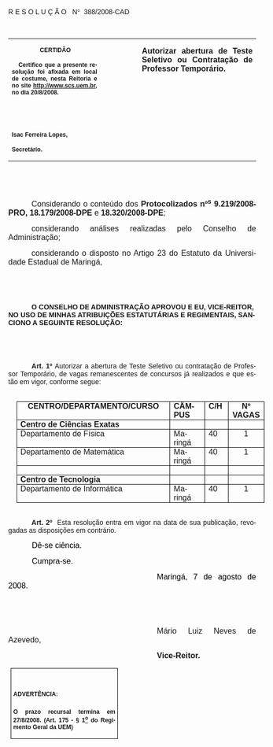 <body lang=PT-BR link=blue vlink=purple style='tab-interval:35.3pt'>

<div class=Section1>

<p class=MsoTitle><span style='font-family:Arial;mso-bidi-font-family:"Times New Roman";
mso-no-proof:yes'>R E S O L U Ç Ã O <span style='mso-spacerun:yes'>  </span>N</span><span
style='font-family:Symbol;mso-ascii-font-family:Arial;mso-hansi-font-family:
Arial;mso-char-type:symbol;mso-symbol-font-family:Symbol;mso-no-proof:yes'><span
style='mso-char-type:symbol;mso-symbol-font-family:Symbol'>°</span></span><span
style='font-family:Arial;mso-bidi-font-family:"Times New Roman";mso-no-proof:
yes'> <span style='mso-spacerun:yes'> </span>388/2008-CAD<o:p></o:p></span></p>

<p class=BodyText21><span style='font-size:10.0pt;font-family:Arial;mso-bidi-font-family:
"Times New Roman";mso-no-proof:yes'><o:p>&nbsp;</o:p></span></p>

<table class=MsoNormalTable border=0 cellspacing=0 cellpadding=0
 style='border-collapse:collapse;mso-padding-alt:0cm 5.4pt 0cm 5.4pt'>
 <tr style='mso-yfti-irow:0;mso-yfti-firstrow:yes;mso-yfti-lastrow:yes'>
  <td width=196 valign=top style='width:147.15pt;padding:0cm 5.4pt 0cm 5.4pt'>
  <p class=MsoNormal align=center style='text-align:center'><b
  style='mso-bidi-font-weight:normal'><span style='font-size:9.0pt;mso-bidi-font-size:
  10.0pt;font-family:Arial;mso-bidi-font-family:"Times New Roman";mso-no-proof:
  yes'><span style='mso-spacerun:yes'> </span>CERTIDÃO<o:p></o:p></span></b></p>
  <p class=MsoNormal style='text-align:justify'><b style='mso-bidi-font-weight:
  normal'><span style='font-size:9.0pt;mso-bidi-font-size:10.0pt;font-family:
  Arial;mso-bidi-font-family:"Times New Roman";mso-no-proof:yes'><span
  style='mso-spacerun:yes'>   </span>Certifico que a presente resolução foi
  afixada em local de costume, nesta Reitoria e no site<span style='color:blue'>
  </span><a href="http://www.scs.uem.br/"><span style='text-decoration:none;
  text-underline:none'>http://www.scs.uem.br</span></a>, no dia 20/8/2008.<o:p></o:p></span></b></p>
  <p class=MsoNormal><b style='mso-bidi-font-weight:normal'><span
  style='font-size:8.0pt;font-family:Arial;mso-bidi-font-family:"Times New Roman";
  mso-no-proof:yes'><o:p>&nbsp;</o:p></span></b></p>
  <p class=MsoNormal><b style='mso-bidi-font-weight:normal'><span
  style='font-size:8.0pt;font-family:Arial;mso-bidi-font-family:"Times New Roman";
  mso-no-proof:yes'><o:p>&nbsp;</o:p></span></b></p>
  <p class=MsoNormal><b style='mso-bidi-font-weight:normal'><span
  style='font-size:9.0pt;mso-bidi-font-size:10.0pt;font-family:Arial;
  mso-bidi-font-family:"Times New Roman";mso-no-proof:yes'>Isac Ferreira Lopes,<o:p></o:p></span></b></p>
  <p class=MsoNormal><b style='mso-bidi-font-weight:normal'><span
  style='font-size:9.0pt;mso-bidi-font-size:10.0pt;font-family:Arial;
  mso-bidi-font-family:"Times New Roman";mso-no-proof:yes'>Secretário.<o:p></o:p></span></b></p>
  </td>
  <td width=95 valign=top style='width:70.9pt;padding:0cm 5.4pt 0cm 5.4pt'>
  <p class=MsoNormal style='margin-right:-5.4pt'><b><span style='font-size:
  12.0pt;mso-bidi-font-size:10.0pt;font-family:Arial;mso-bidi-font-family:"Times New Roman";
  mso-no-proof:yes'><o:p>&nbsp;</o:p></span></b></p>
  </td>
  <td width=321 valign=top style='width:240.95pt;padding:0cm 5.4pt 0cm 5.4pt'>
  <p class=MsoNormal style='text-align:justify'><b><span style='font-size:12.0pt;
  font-family:Arial;mso-bidi-font-family:"Times New Roman";mso-no-proof:yes'>Autorizar
  abertura de Teste Seletivo ou Contratação de Professor Temporário.<o:p></o:p></span></b></p>
  </td>
 </tr>
</table>

<p class=BodyText21><span style='font-size:10.0pt;font-family:Arial;mso-bidi-font-family:
"Times New Roman";mso-no-proof:yes'><o:p>&nbsp;</o:p></span></p>

<p class=BodyText21><span style='font-size:10.0pt;font-family:Arial;mso-bidi-font-family:
"Times New Roman";mso-no-proof:yes'><o:p>&nbsp;</o:p></span></p>

<p class=MsoNormal style='text-align:justify;text-indent:35.45pt'><span
style='font-size:12.0pt;mso-bidi-font-size:10.0pt;font-family:Arial;mso-bidi-font-family:
"Times New Roman";mso-no-proof:yes'>Considerando o conteúdo dos <b
style='mso-bidi-font-weight:normal'>Protocolizados nº<sup>s</sup> 9.219/2008-PRO,
18.179/2008-DPE </b>e<b style='mso-bidi-font-weight:normal'> 18.320/2008-DPE</b>;<o:p></o:p></span></p>

<p class=MsoNormal style='text-align:justify;text-indent:35.45pt'><span
style='font-size:12.0pt;font-family:Arial;mso-bidi-font-weight:bold;mso-no-proof:
yes'>considerando análises realizadas pelo Conselho de Administração;<o:p></o:p></span></p>

<p class=MsoNormal style='text-align:justify;text-indent:35.45pt'><span
style='font-size:12.0pt;font-family:Arial;mso-bidi-font-weight:bold;mso-no-proof:
yes'>considerando o disposto no Artigo 23 do Estatuto da Universidade Estadual
de Maringá,</span><span style='font-size:12.0pt;font-family:Arial;mso-bidi-font-family:
"Times New Roman";mso-no-proof:yes'><o:p></o:p></span></p>

<p class=MsoNormal style='text-align:justify;text-indent:35.45pt'><span
style='font-family:Arial;mso-bidi-font-family:"Times New Roman";mso-no-proof:
yes'><o:p>&nbsp;</o:p></span></p>

<p class=MsoNormal style='text-align:justify;text-indent:35.45pt'><span
style='font-family:Arial;mso-bidi-font-family:"Times New Roman";mso-no-proof:
yes'><o:p>&nbsp;</o:p></span></p>

<p class=MsoBodyTextIndent style='text-indent:35.45pt'><b style='mso-bidi-font-weight:
normal'><span style='font-family:Arial;mso-bidi-font-family:"Times New Roman";
mso-no-proof:yes'>O CONSELHO DE ADMINISTRAÇÃO APROVOU E EU, VICE-REITOR, NO USO
DE MINHAS ATRIBUIÇÕES ESTATUTÁRIAS E REGIMENTAIS, SANCIONO A SEGUINTE
RESOLUÇÃO:<o:p></o:p></span></b></p>

<p class=BodyText21 style='mso-pagination:none'><span style='font-size:10.0pt;
font-family:Arial;mso-bidi-font-family:"Times New Roman";layout-grid-mode:line;
mso-no-proof:yes'><o:p>&nbsp;</o:p></span></p>

<p class=BodyText21 style='mso-pagination:none'><span style='font-size:10.0pt;
font-family:Arial;mso-bidi-font-family:"Times New Roman";layout-grid-mode:line;
mso-no-proof:yes'><o:p>&nbsp;</o:p></span></p>

<p style='margin:0cm;margin-bottom:.0001pt;text-align:justify;text-indent:35.45pt'><b
style='mso-bidi-font-weight:normal'><span style='font-family:Arial;mso-fareast-font-family:
"Arial Unicode MS";mso-bidi-font-family:"Times New Roman";mso-no-proof:yes'>Art.&nbsp;1º&nbsp;</span></b><span
style='mso-bidi-font-size:12.0pt;font-family:Arial;mso-bidi-font-family:"Times New Roman";
mso-bidi-font-weight:bold;mso-no-proof:yes'>Autorizar a abertura de Teste
Seletivo ou contratação de Professor Temporário, de vagas remanescentes de
concursos já realizados e que estão em vigor, conforme segue:<o:p></o:p></span></p>

<p style='margin:0cm;margin-bottom:.0001pt;text-align:justify;text-indent:35.45pt'><span
style='mso-bidi-font-size:12.0pt;font-family:Arial;mso-bidi-font-family:"Times New Roman";
mso-bidi-font-weight:bold;mso-no-proof:yes'><o:p>&nbsp;</o:p></span></p>

<table class=MsoTableGrid border=1 cellspacing=0 cellpadding=0
 style='margin-left:12.5pt;border-collapse:collapse;border:none;mso-border-alt:
 solid windowtext .5pt;mso-yfti-tbllook:480;mso-padding-alt:0cm 5.4pt 0cm 5.4pt;
 mso-border-insideh:.5pt solid windowtext;mso-border-insidev:.5pt solid windowtext'>
 <tr style='mso-yfti-irow:0;mso-yfti-firstrow:yes'>
  <td width=359 valign=top style='width:269.35pt;border:solid windowtext 1.0pt;
  mso-border-alt:solid windowtext .5pt;padding:0cm 5.4pt 0cm 5.4pt'>
  <p align=center style='margin:0cm;margin-bottom:.0001pt;text-align:center'><b><span
  style='mso-bidi-font-size:12.0pt;font-family:Arial;mso-bidi-font-family:"Times New Roman";
  mso-no-proof:yes'>CENTRO/DEPARTAMENTO/CURSO<o:p></o:p></span></b></p>
  </td>
  <td width=85 valign=top style='width:63.75pt;border:solid windowtext 1.0pt;
  border-left:none;mso-border-left-alt:solid windowtext .5pt;mso-border-alt:
  solid windowtext .5pt;padding:0cm 5.4pt 0cm 5.4pt'>
  <p style='margin:0cm;margin-bottom:.0001pt;text-align:justify'><b><span
  style='mso-bidi-font-size:12.0pt;font-family:Arial;mso-bidi-font-family:"Times New Roman";
  mso-no-proof:yes'>CÂMPUS<o:p></o:p></span></b></p>
  </td>
  <td width=42 valign=top style='width:31.5pt;border:solid windowtext 1.0pt;
  border-left:none;mso-border-left-alt:solid windowtext .5pt;mso-border-alt:
  solid windowtext .5pt;padding:0cm 5.4pt 0cm 5.4pt'>
  <p style='margin:0cm;margin-bottom:.0001pt;text-align:justify'><b><span
  style='mso-bidi-font-size:12.0pt;font-family:Arial;mso-bidi-font-family:"Times New Roman";
  mso-no-proof:yes'>C/H<o:p></o:p></span></b></p>
  </td>
  <td width=105 valign=top style='width:78.9pt;border:solid windowtext 1.0pt;
  border-left:none;mso-border-left-alt:solid windowtext .5pt;mso-border-alt:
  solid windowtext .5pt;padding:0cm 5.4pt 0cm 5.4pt'>
  <p align=center style='margin:0cm;margin-bottom:.0001pt;text-align:center'><b><span
  style='mso-bidi-font-size:12.0pt;font-family:Arial;mso-bidi-font-family:"Times New Roman";
  mso-no-proof:yes'>Nº VAGAS<o:p></o:p></span></b></p>
  </td>
 </tr>
 <tr style='mso-yfti-irow:1'>
  <td width=359 valign=top style='width:269.35pt;border:solid windowtext 1.0pt;
  border-top:none;mso-border-top-alt:solid windowtext .5pt;mso-border-alt:solid windowtext .5pt;
  padding:0cm 5.4pt 0cm 5.4pt'>
  <p style='margin:0cm;margin-bottom:.0001pt;text-align:justify'><b><span
  style='mso-bidi-font-size:12.0pt;font-family:Arial;mso-bidi-font-family:"Times New Roman";
  mso-no-proof:yes'>Centro de Ciências Exatas<o:p></o:p></span></b></p>
  </td>
  <td width=85 valign=top style='width:63.75pt;border-top:none;border-left:
  none;border-bottom:solid windowtext 1.0pt;border-right:solid windowtext 1.0pt;
  mso-border-top-alt:solid windowtext .5pt;mso-border-left-alt:solid windowtext .5pt;
  mso-border-alt:solid windowtext .5pt;padding:0cm 5.4pt 0cm 5.4pt'>
  <p style='margin:0cm;margin-bottom:.0001pt;text-align:justify'><span
  style='mso-bidi-font-size:12.0pt;font-family:Arial;mso-bidi-font-family:"Times New Roman";
  mso-bidi-font-weight:bold;mso-no-proof:yes'><o:p>&nbsp;</o:p></span></p>
  </td>
  <td width=42 valign=top style='width:31.5pt;border-top:none;border-left:none;
  border-bottom:solid windowtext 1.0pt;border-right:solid windowtext 1.0pt;
  mso-border-top-alt:solid windowtext .5pt;mso-border-left-alt:solid windowtext .5pt;
  mso-border-alt:solid windowtext .5pt;padding:0cm 5.4pt 0cm 5.4pt'>
  <p style='margin:0cm;margin-bottom:.0001pt;text-align:justify'><span
  style='mso-bidi-font-size:12.0pt;font-family:Arial;mso-bidi-font-family:"Times New Roman";
  mso-bidi-font-weight:bold;mso-no-proof:yes'><o:p>&nbsp;</o:p></span></p>
  </td>
  <td width=105 valign=top style='width:78.9pt;border-top:none;border-left:
  none;border-bottom:solid windowtext 1.0pt;border-right:solid windowtext 1.0pt;
  mso-border-top-alt:solid windowtext .5pt;mso-border-left-alt:solid windowtext .5pt;
  mso-border-alt:solid windowtext .5pt;padding:0cm 5.4pt 0cm 5.4pt'>
  <p style='margin:0cm;margin-bottom:.0001pt;text-align:justify'><span
  style='mso-bidi-font-size:12.0pt;font-family:Arial;mso-bidi-font-family:"Times New Roman";
  mso-bidi-font-weight:bold;mso-no-proof:yes'><o:p>&nbsp;</o:p></span></p>
  </td>
 </tr>
 <tr style='mso-yfti-irow:2'>
  <td width=359 valign=top style='width:269.35pt;border:solid windowtext 1.0pt;
  border-top:none;mso-border-top-alt:solid windowtext .5pt;mso-border-alt:solid windowtext .5pt;
  padding:0cm 5.4pt 0cm 5.4pt'>
  <p style='margin:0cm;margin-bottom:.0001pt;text-align:justify'><span
  style='mso-bidi-font-size:12.0pt;font-family:Arial;mso-bidi-font-family:"Times New Roman";
  mso-bidi-font-weight:bold;mso-no-proof:yes'>Departamento de Física<o:p></o:p></span></p>
  </td>
  <td width=85 valign=top style='width:63.75pt;border-top:none;border-left:
  none;border-bottom:solid windowtext 1.0pt;border-right:solid windowtext 1.0pt;
  mso-border-top-alt:solid windowtext .5pt;mso-border-left-alt:solid windowtext .5pt;
  mso-border-alt:solid windowtext .5pt;padding:0cm 5.4pt 0cm 5.4pt'>
  <p style='margin:0cm;margin-bottom:.0001pt;text-align:justify'><span
  style='mso-bidi-font-size:12.0pt;font-family:Arial;mso-bidi-font-family:"Times New Roman";
  mso-bidi-font-weight:bold;mso-no-proof:yes'>Maringá<o:p></o:p></span></p>
  </td>
  <td width=42 valign=top style='width:31.5pt;border-top:none;border-left:none;
  border-bottom:solid windowtext 1.0pt;border-right:solid windowtext 1.0pt;
  mso-border-top-alt:solid windowtext .5pt;mso-border-left-alt:solid windowtext .5pt;
  mso-border-alt:solid windowtext .5pt;padding:0cm 5.4pt 0cm 5.4pt'>
  <p style='margin:0cm;margin-bottom:.0001pt;text-align:justify'><span
  style='mso-bidi-font-size:12.0pt;font-family:Arial;mso-bidi-font-family:"Times New Roman";
  mso-bidi-font-weight:bold;mso-no-proof:yes'>40<o:p></o:p></span></p>
  </td>
  <td width=105 valign=top style='width:78.9pt;border-top:none;border-left:
  none;border-bottom:solid windowtext 1.0pt;border-right:solid windowtext 1.0pt;
  mso-border-top-alt:solid windowtext .5pt;mso-border-left-alt:solid windowtext .5pt;
  mso-border-alt:solid windowtext .5pt;padding:0cm 5.4pt 0cm 5.4pt'>
  <p align=center style='margin:0cm;margin-bottom:.0001pt;text-align:center'><span
  style='mso-bidi-font-size:12.0pt;font-family:Arial;mso-bidi-font-family:"Times New Roman";
  mso-bidi-font-weight:bold;mso-no-proof:yes'>1<o:p></o:p></span></p>
  </td>
 </tr>
 <tr style='mso-yfti-irow:3'>
  <td width=359 valign=top style='width:269.35pt;border:solid windowtext 1.0pt;
  border-top:none;mso-border-top-alt:solid windowtext .5pt;mso-border-alt:solid windowtext .5pt;
  padding:0cm 5.4pt 0cm 5.4pt'>
  <p style='margin:0cm;margin-bottom:.0001pt;text-align:justify'><span
  style='mso-bidi-font-size:12.0pt;font-family:Arial;mso-bidi-font-family:"Times New Roman";
  mso-bidi-font-weight:bold;mso-no-proof:yes'>Departamento de Matemática<o:p></o:p></span></p>
  </td>
  <td width=85 valign=top style='width:63.75pt;border-top:none;border-left:
  none;border-bottom:solid windowtext 1.0pt;border-right:solid windowtext 1.0pt;
  mso-border-top-alt:solid windowtext .5pt;mso-border-left-alt:solid windowtext .5pt;
  mso-border-alt:solid windowtext .5pt;padding:0cm 5.4pt 0cm 5.4pt'>
  <p style='margin:0cm;margin-bottom:.0001pt;text-align:justify'><span
  style='mso-bidi-font-size:12.0pt;font-family:Arial;mso-bidi-font-family:"Times New Roman";
  mso-bidi-font-weight:bold;mso-no-proof:yes'>Maringá<o:p></o:p></span></p>
  </td>
  <td width=42 valign=top style='width:31.5pt;border-top:none;border-left:none;
  border-bottom:solid windowtext 1.0pt;border-right:solid windowtext 1.0pt;
  mso-border-top-alt:solid windowtext .5pt;mso-border-left-alt:solid windowtext .5pt;
  mso-border-alt:solid windowtext .5pt;padding:0cm 5.4pt 0cm 5.4pt'>
  <p style='margin:0cm;margin-bottom:.0001pt;text-align:justify'><span
  style='mso-bidi-font-size:12.0pt;font-family:Arial;mso-bidi-font-family:"Times New Roman";
  mso-bidi-font-weight:bold;mso-no-proof:yes'>40<o:p></o:p></span></p>
  </td>
  <td width=105 valign=top style='width:78.9pt;border-top:none;border-left:
  none;border-bottom:solid windowtext 1.0pt;border-right:solid windowtext 1.0pt;
  mso-border-top-alt:solid windowtext .5pt;mso-border-left-alt:solid windowtext .5pt;
  mso-border-alt:solid windowtext .5pt;padding:0cm 5.4pt 0cm 5.4pt'>
  <p align=center style='margin:0cm;margin-bottom:.0001pt;text-align:center'><span
  style='mso-bidi-font-size:12.0pt;font-family:Arial;mso-bidi-font-family:"Times New Roman";
  mso-bidi-font-weight:bold;mso-no-proof:yes'>1<o:p></o:p></span></p>
  </td>
 </tr>
 <tr style='mso-yfti-irow:4'>
  <td width=359 valign=top style='width:269.35pt;border:solid windowtext 1.0pt;
  border-top:none;mso-border-top-alt:solid windowtext .5pt;mso-border-alt:solid windowtext .5pt;
  padding:0cm 5.4pt 0cm 5.4pt'>
  <p style='margin:0cm;margin-bottom:.0001pt;text-align:justify'><span
  style='mso-bidi-font-size:12.0pt;font-family:Arial;mso-bidi-font-family:"Times New Roman";
  mso-bidi-font-weight:bold;mso-no-proof:yes'><o:p>&nbsp;</o:p></span></p>
  </td>
  <td width=85 valign=top style='width:63.75pt;border-top:none;border-left:
  none;border-bottom:solid windowtext 1.0pt;border-right:solid windowtext 1.0pt;
  mso-border-top-alt:solid windowtext .5pt;mso-border-left-alt:solid windowtext .5pt;
  mso-border-alt:solid windowtext .5pt;padding:0cm 5.4pt 0cm 5.4pt'>
  <p style='margin:0cm;margin-bottom:.0001pt;text-align:justify'><span
  style='mso-bidi-font-size:12.0pt;font-family:Arial;mso-bidi-font-family:"Times New Roman";
  mso-bidi-font-weight:bold;mso-no-proof:yes'><o:p>&nbsp;</o:p></span></p>
  </td>
  <td width=42 valign=top style='width:31.5pt;border-top:none;border-left:none;
  border-bottom:solid windowtext 1.0pt;border-right:solid windowtext 1.0pt;
  mso-border-top-alt:solid windowtext .5pt;mso-border-left-alt:solid windowtext .5pt;
  mso-border-alt:solid windowtext .5pt;padding:0cm 5.4pt 0cm 5.4pt'>
  <p style='margin:0cm;margin-bottom:.0001pt;text-align:justify'><span
  style='mso-bidi-font-size:12.0pt;font-family:Arial;mso-bidi-font-family:"Times New Roman";
  mso-bidi-font-weight:bold;mso-no-proof:yes'><o:p>&nbsp;</o:p></span></p>
  </td>
  <td width=105 valign=top style='width:78.9pt;border-top:none;border-left:
  none;border-bottom:solid windowtext 1.0pt;border-right:solid windowtext 1.0pt;
  mso-border-top-alt:solid windowtext .5pt;mso-border-left-alt:solid windowtext .5pt;
  mso-border-alt:solid windowtext .5pt;padding:0cm 5.4pt 0cm 5.4pt'>
  <p align=center style='margin:0cm;margin-bottom:.0001pt;text-align:center'><span
  style='mso-bidi-font-size:12.0pt;font-family:Arial;mso-bidi-font-family:"Times New Roman";
  mso-bidi-font-weight:bold;mso-no-proof:yes'><o:p>&nbsp;</o:p></span></p>
  </td>
 </tr>
 <tr style='mso-yfti-irow:5'>
  <td width=359 valign=top style='width:269.35pt;border:solid windowtext 1.0pt;
  border-top:none;mso-border-top-alt:solid windowtext .5pt;mso-border-alt:solid windowtext .5pt;
  padding:0cm 5.4pt 0cm 5.4pt'>
  <p style='margin:0cm;margin-bottom:.0001pt;text-align:justify'><b><span
  style='mso-bidi-font-size:12.0pt;font-family:Arial;mso-bidi-font-family:"Times New Roman";
  mso-no-proof:yes'>Centro de Tecnologia<o:p></o:p></span></b></p>
  </td>
  <td width=85 valign=top style='width:63.75pt;border-top:none;border-left:
  none;border-bottom:solid windowtext 1.0pt;border-right:solid windowtext 1.0pt;
  mso-border-top-alt:solid windowtext .5pt;mso-border-left-alt:solid windowtext .5pt;
  mso-border-alt:solid windowtext .5pt;padding:0cm 5.4pt 0cm 5.4pt'>
  <p style='margin:0cm;margin-bottom:.0001pt;text-align:justify'><span
  style='mso-bidi-font-size:12.0pt;font-family:Arial;mso-bidi-font-family:"Times New Roman";
  mso-bidi-font-weight:bold;mso-no-proof:yes'><o:p>&nbsp;</o:p></span></p>
  </td>
  <td width=42 valign=top style='width:31.5pt;border-top:none;border-left:none;
  border-bottom:solid windowtext 1.0pt;border-right:solid windowtext 1.0pt;
  mso-border-top-alt:solid windowtext .5pt;mso-border-left-alt:solid windowtext .5pt;
  mso-border-alt:solid windowtext .5pt;padding:0cm 5.4pt 0cm 5.4pt'>
  <p style='margin:0cm;margin-bottom:.0001pt;text-align:justify'><span
  style='mso-bidi-font-size:12.0pt;font-family:Arial;mso-bidi-font-family:"Times New Roman";
  mso-bidi-font-weight:bold;mso-no-proof:yes'><o:p>&nbsp;</o:p></span></p>
  </td>
  <td width=105 valign=top style='width:78.9pt;border-top:none;border-left:
  none;border-bottom:solid windowtext 1.0pt;border-right:solid windowtext 1.0pt;
  mso-border-top-alt:solid windowtext .5pt;mso-border-left-alt:solid windowtext .5pt;
  mso-border-alt:solid windowtext .5pt;padding:0cm 5.4pt 0cm 5.4pt'>
  <p align=center style='margin:0cm;margin-bottom:.0001pt;text-align:center'><span
  style='mso-bidi-font-size:12.0pt;font-family:Arial;mso-bidi-font-family:"Times New Roman";
  mso-bidi-font-weight:bold;mso-no-proof:yes'><o:p>&nbsp;</o:p></span></p>
  </td>
 </tr>
 <tr style='mso-yfti-irow:6;mso-yfti-lastrow:yes'>
  <td width=359 valign=top style='width:269.35pt;border:solid windowtext 1.0pt;
  border-top:none;mso-border-top-alt:solid windowtext .5pt;mso-border-alt:solid windowtext .5pt;
  padding:0cm 5.4pt 0cm 5.4pt'>
  <p style='margin:0cm;margin-bottom:.0001pt;text-align:justify'><span
  style='mso-bidi-font-size:12.0pt;font-family:Arial;mso-bidi-font-family:"Times New Roman";
  mso-bidi-font-weight:bold;mso-no-proof:yes'>Departamento de Informática<o:p></o:p></span></p>
  </td>
  <td width=85 valign=top style='width:63.75pt;border-top:none;border-left:
  none;border-bottom:solid windowtext 1.0pt;border-right:solid windowtext 1.0pt;
  mso-border-top-alt:solid windowtext .5pt;mso-border-left-alt:solid windowtext .5pt;
  mso-border-alt:solid windowtext .5pt;padding:0cm 5.4pt 0cm 5.4pt'>
  <p style='margin:0cm;margin-bottom:.0001pt;text-align:justify'><span
  style='mso-bidi-font-size:12.0pt;font-family:Arial;mso-bidi-font-family:"Times New Roman";
  mso-bidi-font-weight:bold;mso-no-proof:yes'>Maringá<o:p></o:p></span></p>
  </td>
  <td width=42 valign=top style='width:31.5pt;border-top:none;border-left:none;
  border-bottom:solid windowtext 1.0pt;border-right:solid windowtext 1.0pt;
  mso-border-top-alt:solid windowtext .5pt;mso-border-left-alt:solid windowtext .5pt;
  mso-border-alt:solid windowtext .5pt;padding:0cm 5.4pt 0cm 5.4pt'>
  <p style='margin:0cm;margin-bottom:.0001pt;text-align:justify'><span
  style='mso-bidi-font-size:12.0pt;font-family:Arial;mso-bidi-font-family:"Times New Roman";
  mso-bidi-font-weight:bold;mso-no-proof:yes'>40<o:p></o:p></span></p>
  </td>
  <td width=105 valign=top style='width:78.9pt;border-top:none;border-left:
  none;border-bottom:solid windowtext 1.0pt;border-right:solid windowtext 1.0pt;
  mso-border-top-alt:solid windowtext .5pt;mso-border-left-alt:solid windowtext .5pt;
  mso-border-alt:solid windowtext .5pt;padding:0cm 5.4pt 0cm 5.4pt'>
  <p align=center style='margin:0cm;margin-bottom:.0001pt;text-align:center'><span
  style='mso-bidi-font-size:12.0pt;font-family:Arial;mso-bidi-font-family:"Times New Roman";
  mso-bidi-font-weight:bold;mso-no-proof:yes'>1<o:p></o:p></span></p>
  </td>
 </tr>
</table>

<p style='margin:0cm;margin-bottom:.0001pt;text-align:justify;text-indent:35.45pt'><span
style='mso-bidi-font-size:12.0pt;font-family:Arial;mso-bidi-font-family:"Times New Roman";
mso-bidi-font-weight:bold;mso-no-proof:yes'><o:p>&nbsp;</o:p></span></p>

<p style='margin:0cm;margin-bottom:.0001pt;text-align:justify;text-indent:35.45pt'><b
style='mso-bidi-font-weight:normal'><span style='font-family:Arial;mso-fareast-font-family:
"Arial Unicode MS";mso-bidi-font-family:"Times New Roman";mso-no-proof:yes'>Art.&nbsp;2º&nbsp;&nbsp;</span></b><span
style='font-family:Arial;mso-bidi-font-family:"Times New Roman";mso-no-proof:
yes'>Esta resolução entra em vigor na data de sua publicação, revogadas as
disposições em contrário.</span><span style='font-family:Arial;mso-fareast-font-family:
"Arial Unicode MS";mso-bidi-font-family:"Times New Roman";letter-spacing:-.2pt;
mso-no-proof:yes'><o:p></o:p></span></p>

<p class=MsoNormal style='text-align:justify;text-indent:36.0pt'><span
style='font-size:12.0pt;font-family:Arial;color:black;mso-no-proof:yes'>Dê-se
ciência.<o:p></o:p></span></p>

<p class=MsoNormal style='text-align:justify;text-indent:36.0pt'><span
style='font-size:12.0pt;font-family:Arial;color:black;mso-no-proof:yes'>Cumpra-se.<o:p></o:p></span></p>

<p class=MsoNormal style='text-align:justify;text-indent:8.0cm'><span
style='font-size:12.0pt;font-family:Arial;color:black;mso-no-proof:yes'>Maringá,
7 de agosto de 2008.<o:p></o:p></span></p>

<p class=MsoNormal style='text-align:justify;text-indent:8.0cm'><span
style='font-family:Arial;mso-bidi-font-family:"Times New Roman";mso-no-proof:
yes'><o:p>&nbsp;</o:p></span></p>

<p class=MsoNormal style='text-align:justify;text-indent:8.0cm'><span
style='font-family:Arial;mso-bidi-font-family:"Times New Roman";mso-no-proof:
yes'><o:p>&nbsp;</o:p></span></p>

<p class=MsoNormal style='text-align:justify;text-indent:8.0cm'><span
style='font-size:12.0pt;font-family:Arial;mso-no-proof:yes'>Mário Luiz Neves de
Azevedo,<o:p></o:p></span></p>

<p class=MsoNormal style='text-align:justify;text-indent:8.0cm;tab-stops:8.0cm 276.45pt'><b
style='mso-bidi-font-weight:normal'><span style='font-size:12.0pt;font-family:
Arial;mso-bidi-font-family:"Times New Roman";mso-no-proof:yes'>Vice-Reitor.<o:p></o:p></span></b></p>

<table class=MsoNormalTable border=1 cellspacing=0 cellpadding=0
 style='margin-left:3.5pt;border-collapse:collapse;border:none;mso-border-alt:
 solid windowtext .5pt;mso-padding-alt:0cm 3.5pt 0cm 3.5pt;mso-border-insideh:
 .5pt solid windowtext;mso-border-insidev:.5pt solid windowtext'>
 <tr style='mso-yfti-irow:0;mso-yfti-firstrow:yes;mso-yfti-lastrow:yes'>
  <td width=207 valign=top style='width:155.6pt;border:solid windowtext 1.0pt;
  mso-border-alt:solid windowtext .5pt;padding:0cm 3.5pt 0cm 3.5pt'>
  <h1><span style='font-size:9.0pt;mso-bidi-font-size:10.0pt;font-family:Arial;
  mso-bidi-font-family:"Times New Roman";mso-no-proof:yes'>ADVERTÊNCIA:<o:p></o:p></span></h1>
  <p class=MsoNormal style='text-align:justify'><b style='mso-bidi-font-weight:
  normal'><span style='font-size:9.0pt;mso-bidi-font-size:10.0pt;font-family:
  Arial;mso-bidi-font-family:"Times New Roman";mso-no-proof:yes'>O prazo
  recursal termina em 27/8/2008. (Art. 175 - § 1<u><sup>o</sup></u> do
  Regimento Geral da UEM)</span></b><span style='font-size:9.0pt;mso-bidi-font-size:
  10.0pt;font-family:Arial;mso-bidi-font-family:"Times New Roman";mso-no-proof:
  yes'><o:p></o:p></span></p>
  </td>
 </tr>
</table>

<p class=Estilo1 align=center style='margin-bottom:0cm;margin-bottom:.0001pt;
text-align:center'><span style='mso-no-proof:yes'><o:p>&nbsp;</o:p></span></p>

</div>

</body>
